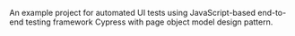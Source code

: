 An example project for automated UI tests using JavaScript-based end-to-end testing framework Cypress with page object model design pattern.